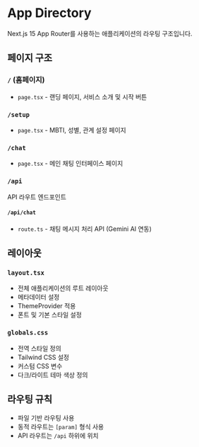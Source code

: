 # App Directory

Next.js 15 App Router를 사용하는 애플리케이션의 라우팅 구조입니다.

## 페이지 구조

### `/` (홈페이지)
- `page.tsx` - 랜딩 페이지, 서비스 소개 및 시작 버튼

### `/setup`
- `page.tsx` - MBTI, 성별, 관계 설정 페이지

### `/chat`
- `page.tsx` - 메인 채팅 인터페이스 페이지

### `/api`
API 라우트 엔드포인트

#### `/api/chat`
- `route.ts` - 채팅 메시지 처리 API (Gemini AI 연동)

## 레이아웃

### `layout.tsx`
- 전체 애플리케이션의 루트 레이아웃
- 메타데이터 설정
- ThemeProvider 적용
- 폰트 및 기본 스타일 설정

### `globals.css`
- 전역 스타일 정의
- Tailwind CSS 설정
- 커스텀 CSS 변수
- 다크/라이트 테마 색상 정의

## 라우팅 규칙
- 파일 기반 라우팅 사용
- 동적 라우트는 `[param]` 형식 사용
- API 라우트는 `/api` 하위에 위치